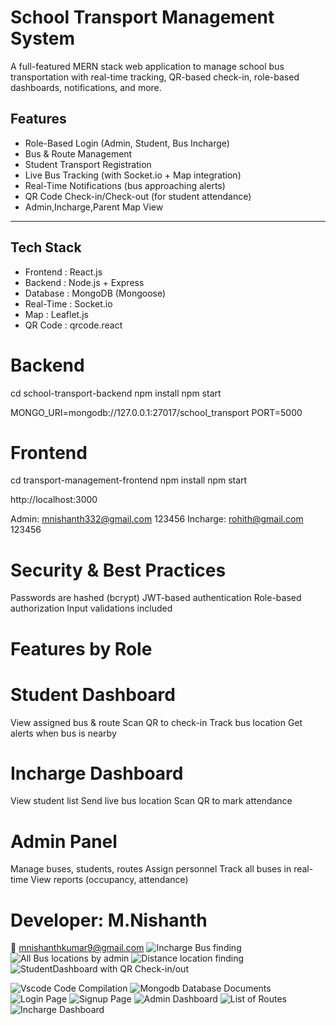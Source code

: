 # School Transport Management System

A full-featured MERN stack web application to manage school bus transportation with real-time tracking, QR-based check-in, role-based dashboards, notifications, and more.

## Features

-  Role-Based Login  (Admin, Student, Bus Incharge)
-  Bus & Route Management 
-  Student Transport Registration 
-  Live Bus Tracking  (with Socket.io + Map integration)
-  Real-Time Notifications  (bus approaching alerts)
-  QR Code Check-in/Check-out  (for student attendance)
-  Admin,Incharge,Parent Map View 

---

##  Tech Stack

-  Frontend : React.js
-  Backend : Node.js + Express
-  Database : MongoDB (Mongoose)
-  Real-Time : Socket.io
-  Map : Leaflet.js
-  QR Code : qrcode.react

# Backend
cd school-transport-backend
npm install
npm start

MONGO_URI=mongodb://127.0.0.1:27017/school_transport
PORT=5000

# Frontend
cd transport-management-frontend
npm install
npm start

http://localhost:3000

 Admin: mnishanth332@gmail.com	123456
Incharge: rohith@gmail.com	123456

# Security & Best Practices
Passwords are hashed (bcrypt)
JWT-based authentication
Role-based authorization
Input validations included

# Features by Role

# Student Dashboard
View assigned bus & route
Scan QR to check-in
Track bus location
Get alerts when bus is nearby

# Incharge Dashboard
View student list
Send live bus location
Scan QR to mark attendance

# Admin Panel
Manage buses, students, routes
Assign personnel
Track all buses in real-time
View reports (occupancy, attendance)

# Developer: M.Nishanth
📧 mnishanthkumar9@gmail.com
![Incharge Bus finding](https://github.com/user-attachments/assets/569c4bd8-9c19-4634-bbd4-371b8c807b67)
![All Bus locations by admin](https://github.com/user-attachments/assets/759b3ba8-a765-49ae-9b8f-060fc0c4f3c8)
![Distance location finding](https://github.com/user-attachments/assets/01da2a05-2802-4930-9600-c0794fb998d4)
![StudentDashboard with QR Check-in/out](https://github.com/user-attachments/assets/29989ecf-7b73-4388-9147-dad31f5c42e4)


![Vscode Code Compilation](https://github.com/user-attachments/assets/f4dda855-914f-4461-b1f7-4971e146f814)
![Mongodb Database Documents](https://github.com/user-attachments/assets/978904f1-30d8-48ed-b5cf-6eca1b8b92ee)
![Login Page](https://github.com/user-attachments/assets/47dda3ac-14b6-4a28-bab9-c743f600da51)
![Signup Page](https://github.com/user-attachments/assets/9b573873-2523-4d43-a4c7-4b7bc956d036)
![Admin Dashboard](https://github.com/user-attachments/assets/3d7e905a-5d87-4514-a105-3d7965c8c666)
![List of Routes](https://github.com/user-attachments/assets/9082c765-b68b-42dc-b676-808bf62efdba)
![Incharge Dashboard](https://github.com/user-attachments/assets/65a4f386-913c-49a8-942a-ce477d4a4c86)

